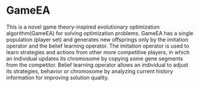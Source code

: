 # GameEA
This is a novel game theory-inspired evolutionary optimization algorithm(GameEA) for solving optimization problems. GameEA has a single population (player set) and generates new offsprings only by the imitation operator and the belief learning operator. The imitation operator is used to learn strategies and actions from other more competitive players, in which an individual updates its chromosome by copying some gene segments from the competitor. Belief learning operator allows an individual to adjust its strategies, behavior or chromosome by analyzing current history information for improving solution quality.
